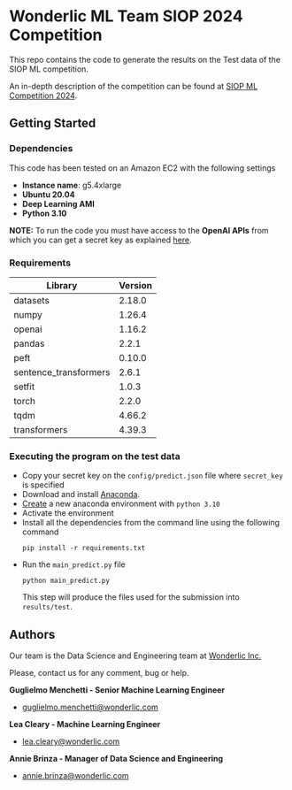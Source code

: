# Wonderlic ML Team SIOP 2024 Competition

This repo contains the code to generate the results on the Test data of the 
SIOP ML competition. 

An in-depth description of the competition can be found at [SIOP ML 
Competition 2024](https://eval.ai/web/challenges/challenge-page/2207/overview).

## Getting Started

### Dependencies
This code has been tested on an Amazon EC2 with the following settings
* **Instance name**: g5.4xlarge
* **Ubuntu 20.04**
* **Deep Learning AMI**
* **Python 3.10**

**NOTE:** To run the code you must have access to the **OpenAI APIs** from 
which you can get a secret key as explained [here](https://help.openai.com/en/articles/4936850-where-do-i-find-my-openai-api-key).

### Requirements
| Library | Version |
| ------- | ------- |
| datasets | 2.18.0 |
| numpy | 1.26.4 |
| openai | 1.16.2 |
| pandas | 2.2.1 |
| peft | 0.10.0 |
| sentence_transformers | 2.6.1 |
| setfit | 1.0.3 |
| torch | 2.2.0 |
| tqdm | 4.66.2 |
| transformers | 4.39.3 |

### Executing the program on the test data
* Copy your secret key on the `config/predict.json` file where `secret_key` 
is specified
* Download and install [Anaconda](https://anaconda.org). 
* [Create](https://conda.io/projects/conda/en/latest/user-guide/tasks/manage-environments.html) a new anaconda environment with `python 3.10`
* Activate the environment 
* Install all the dependencies from the command line using the following 
command 
    ```
    pip install -r requirements.txt
    ```
* Run the `main_predict.py` file
  ```
  python main_predict.py
  ```
  This step will produce the files used for the submission into `results/test`.

## Authors
Our team is the Data Science and Engineering team at [Wonderlic Inc.](https://wonderlic.com)

Please, contact us for any comment, bug or help.

**Guglielmo Menchetti - Senior Machine Learning Engineer**
* guglielmo.menchetti@wonderlic.com

**Lea Cleary - Machine Learning Engineer**
* lea.cleary@wonderlic.com

**Annie Brinza - Manager of Data Science and Engineering**
* annie.brinza@wonderlic.com
